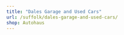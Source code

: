 ```yaml
---
title: "Dales Garage and Used Cars"
url: /suffolk/dales-garage-and-used-cars/
shop: Autohaus
---
```

